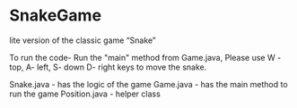 # SnakeGame
lite version of the classic game “Snake”

To run the code-
Run the "main" method from Game.java, 
Please use W - top, A- left, S- down  D- right keys to move the snake.

Snake.java - has the logic of the game
Game.java - has the main method to run the game
Position.java - helper class

